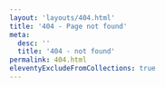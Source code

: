 ```yaml
---
layout: 'layouts/404.html'
title: '404 - Page not found'
meta:
  desc: ''
  title: '404 - not found'
permalink: 404.html
eleventyExcludeFromCollections: true
---
```

